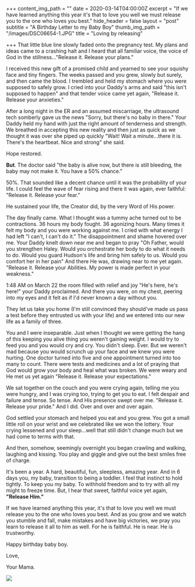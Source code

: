 +++
content_img_path = ""
date = 2020-03-14T04:00:00Z
excerpt = "If we have learned anything this year it's that to love you well we must release you to the one who loves you best."
hide_header = false
layout = "post"
subtitle = "A Birthday Letter to my Baby Boy"
thumb_img_path = "/images/DSC06654-1.JPG"
title = "Loving by releasing"

+++
That little blue line slowly faded onto the pregnancy test. My plans and ideas came to a crashing halt and I heard that all familiar voice, the voice of God in the stillness..."Release it. Release your plans."

I received this new gift of a promised child and yearned to see your squishy face and tiny fingers. The weeks passed and you grew, slowly but surely, and then came the blood. I trembled and held my stomach where you were supposed to safely grow. I cried into your Daddy's arms and said "this isn't supposed to happen" and that tender voice came yet again, "Release it. Release your anxieties."

After a long night in the ER and an assumed miscarriage, the ultrasound tech somberly gave us the news "Sorry, but there's no baby in there." Your Daddy held my hand with just the right amount of tenderness and strength. We breathed in accepting this new reality and then just as quick as we thought it was over she piped up quickly "Wait! Wait a minute...there it is. There's the heartbeat. Nice and strong" she said.

Hope restored.

**But**. The doctor said "the baby is alive now, but there is still bleeding, the baby may not make it. You have a 50% chance."

50%. That sounded like a decent chance until it was the probability of your life. I could feel the wave of fear rising and there it was again, ever faithful: "Release it. Release your fear."

He sustained your life, the Creator did, by the very Word of His power.

The day finally came. What I thought was a tummy ache turned out to be contractions. 36 hours my body fought. 36 agonizing hours. Many times it felt my body and you were working against me. I cried with what energy I had left "I can't, I can't do it." The disappointment and shame hovered over me. Your Daddy knelt down near me and began to pray "Oh Father, would you strengthen Haley. Would you orchestrate her body to do what it needs to do. Would you guard Hudson's life and bring him safely to us. Would you comfort her in her pain" And there He was, drawing near to me yet again. "Release it. Release your Abilities. My power is made perfect in your weakness."

1:48 AM on March 22 the room filled with relief and joy "He's here, he's here!" your Daddy proclaimed. And there you were, on my chest, peering into my eyes and it felt as if I'd never known a day without you.

They let us take you home (I'm still convinced they should've made us pass a test before they entrusted us with your life) and we entered into our new life as a family of three.

You and I were inseparable. Just when I thought we were getting the hang of this keeping you alive thing you weren't gaining weight. I would try to feed you and you would cry and cry. You didn't sleep. Ever. But we weren't mad because you would scrunch up your face and we knew you were hurting. One doctor turned into five and one appointment turned into too many to count. There were tests and medicines and a lot of praying that God would grow your body and heal what was broken. We were weary and He met us yet again "Release it. Release your expectations."

We sat together on the couch and you were crying again, telling me you were hungry, and I was crying too, trying to get you to eat. I felt despair and failure and tense. So tense. And His presence swept over me. "Release it. Release your pride." And I did. Over and over and over again.

God settled your stomach and helped you eat and you grew. You got a small little roll on your wrist and we celebrated like we won the lottery. Your crying lessened and your sleep...well that still didn't change much but we had come to terms with that.

And then, somehow, seemingly overnight you began crawling and walking, laughing and kissing. You play and giggle and give out the best smiles free of charge.

It's been a year. A hard, beautiful, fun, sleepless, amazing year. And in 6 days you, my baby, transition to being a toddler. I feel that instinct to hold tightly. To keep you my baby. To withhold freedom and to try with all my might to freeze time. But, I hear that sweet, faithful voice yet again, **"Release Him."**

If we have learned anything this year, it's that to love you well we must release you to the one who loves you best. And as you grow and we watch you stumble and fall, make mistakes and have big victories, we pray you learn to release it all to him as well. For he is faithful. He is near. He is trustworthy.

Happy birthday baby boy.

Love,

Your Mama.

![](/images/DSC06654-1.JPG)
